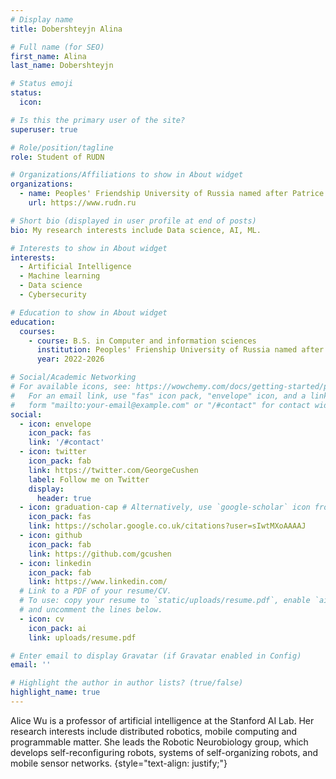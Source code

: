 ```yaml
---
# Display name
title: Dobershteyjn Alina

# Full name (for SEO)
first_name: Alina
last_name: Dobershteyjn

# Status emoji
status:
  icon: 

# Is this the primary user of the site?
superuser: true

# Role/position/tagline
role: Student of RUDN

# Organizations/Affiliations to show in About widget
organizations:
  - name: Peoples' Friendship University of Russia named after Patrice Lumumba
    url: https://www.rudn.ru

# Short bio (displayed in user profile at end of posts)
bio: My research interests include Data science, AI, ML.

# Interests to show in About widget
interests:
  - Artificial Intelligence
  - Machine learning 
  - Data science
  - Cybersecurity

# Education to show in About widget
education:
  courses:
    - course: B.S. in Computer and information sciences
      institution: Peoples' Frienship University of Russia named after Patrice Lumumba
      year: 2022-2026

# Social/Academic Networking
# For available icons, see: https://wowchemy.com/docs/getting-started/page-builder/#icons
#   For an email link, use "fas" icon pack, "envelope" icon, and a link in the
#   form "mailto:your-email@example.com" or "/#contact" for contact widget.
social:
  - icon: envelope
    icon_pack: fas
    link: '/#contact'
  - icon: twitter
    icon_pack: fab
    link: https://twitter.com/GeorgeCushen
    label: Follow me on Twitter
    display:
      header: true
  - icon: graduation-cap # Alternatively, use `google-scholar` icon from `ai` icon pack
    icon_pack: fas
    link: https://scholar.google.co.uk/citations?user=sIwtMXoAAAAJ
  - icon: github
    icon_pack: fab
    link: https://github.com/gcushen
  - icon: linkedin
    icon_pack: fab
    link: https://www.linkedin.com/
  # Link to a PDF of your resume/CV.
  # To use: copy your resume to `static/uploads/resume.pdf`, enable `ai` icons in `params.yaml`,
  # and uncomment the lines below.
  - icon: cv
    icon_pack: ai
    link: uploads/resume.pdf

# Enter email to display Gravatar (if Gravatar enabled in Config)
email: ''

# Highlight the author in author lists? (true/false)
highlight_name: true
---
```


Alice Wu is a professor of artificial intelligence at the Stanford AI Lab. Her research interests include distributed robotics, mobile computing and programmable matter. She leads the Robotic Neurobiology group, which develops self-reconfiguring robots, systems of self-organizing robots, and mobile sensor networks.
{style="text-align: justify;"}
